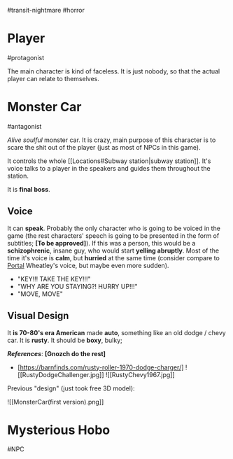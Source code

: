 #transit-nightmare #horror 

# Player
#protagonist

The main character is kind of faceless. It is just nobody, so that the actual player can relate to themselves. 
# Monster Car
#antagonist

*Alive soulful* monster car. It is crazy, main purpose of this character is to scare the shit out of the player (just as most of NPCs in this game). 

It controls the whole [[Locations#Subway station|subway station]]. It's voice talks to a player in the speakers and guides them throughout the station.

It is **final boss**.
## Voice

It can **speak**. Probably the only character who is going to be voiced in the game (the rest characters' speech is going to be presented in the form of subtitles; **\[To be approved]**). If this was a person, this would be a **schizophrenic**, insane guy, who would start **yelling abruptly**. Most of the time it's voice is **calm**, but **hurried** at the same time (consider compare to [Portal](https://en.wikipedia.org/wiki/Portal_(video_game)) Wheatley's voice, but maybe even more sudden). 

- "KEY!!! TAKE THE KEY!!!"
- "WHY ARE YOU STAYING?! HURRY UP!!!"
- "MOVE, MOVE"
## Visual Design

It **is 70-80's era American** made **auto**, something like an old dodge / chevy car.
It is **rusty**. 
It should be **boxy**, bulky;

***References***:
**\[Gnozch do the rest]**

- [https://barnfinds.com/rusty-roller-1970-dodge-charger/]
	![[RustyDodgeChallenger.jpg]]
	![[RustyChevy1967.jpg]]

Previous "design" (just took free 3D model):

![[MonsterCar(first version).png]] 

# Mysterious Hobo
#NPC


